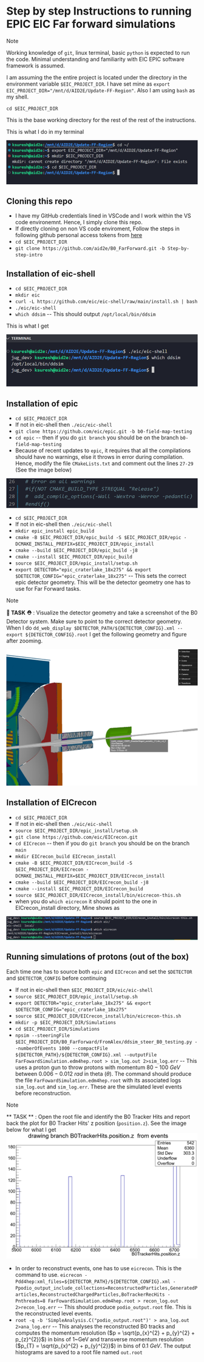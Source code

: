 
# Step by step Instructions to running EPIC EIC Far forward simulations

> [!NOTE]
> Working knowledge of `git`, linux terminal, basic `python` is expected to run the code.
> Minimal understanding and familiarity with EIC EPIC software framework is assumed.

I am assuming the the entire project is located under the directory in the environment variable `$EIC_PROJECT_DIR`. I have set mine as `export EIC_PROJECT_DIR="/mnt/d/AID2E/Update-FF-Region"`. Also I am using `bash` as my shell.

```
cd $EIC_PROJECT_DIR
```

This is the base working directory for the rest of the rest of the instructions. 

This is what I do in my terminal

![alt text](docs/assests/images/base-dir.png)

## Cloning this repo

* I have my GitHub credentials lined in VSCode and I work within the VS code environemnt. Hence, I simply clone this repo. 
* If directly cloning on non VS code enviroment, Follow the steps in following github personal access tokens from [here](https://docs.github.com/en/authentication/keeping-your-account-and-data-secure/managing-your-personal-access-tokens)
* `cd $EIC_PROJECT_DIR`
* `git clone https://github.com/aid2e/B0_FarForward.git -b Step-by-step-intro`

## Installation of eic-shell 

* `cd $EIC_PROJECT_DIR`
* `mkdir eic`
* `curl -L https://github.com/eic/eic-shell/raw/main/install.sh | bash`
* `./eic/eic-shell`
* `which ddsim` -- This should output `/opt/local/bin/ddsim`

This is what I get 

![alt text](docs/assests/images/eic-shell.png)

## Installation of epic

* `cd $EIC_PROJECT_DIR`
* If not in eic-shell then `./eic/eic-shell`
* `git clone https://github.com/eic/epic.git -b b0-field-map-testing`
* `cd epic` -- then if you do `git branch` you should be on the branch `b0-field-map-testing`
* Because of recent updates to `epic`, it requires that all the compilations should have no warnings, else it throws in error during compilation. Hence, modify the file `CMakeLists.txt` and comment out the lines `27-29` (See the image below) 

![alt text](docs/assests/images/cmake-epic.png)

* `cd $EIC_PROJECT_DIR`
* If not in eic-shell then `./eic/eic-shell`
* `mkdir epic_install epic_build`
* `cmake -B $EIC_PROJECT_DIR/epic_build -S $EIC_PROJECT_DIR/epic -DCMAKE_INSTALL_PREFIX=$EIC_PROJECT_DIR/epic_install`
* `cmake --build $EIC_PROJECT_DIR/epic_build -j8`
* `cmake --install $EIC_PROJECT_DIR/epic_build`
* `source $EIC_PROJECT_DIR/epic_install/setup.sh`
* `export DETECTOR="epic_craterlake_18x275" && export $DETECTOR_CONFIG="epic_craterlake_18x275"` -- This sets the correct epic detector geometry. This will be the detector geometry one has to use for Far Forward tasks.

> [!NOTE]
> **👷 TASK ⛑️** : Visualize the detector geometry and take a screenshot of the B0 Detector system. Make sure to point to the correct detector geometry. 
> When I do `dd_web_display $DETECTOR_PATH/${DETECTOR_CONFIG}.xml --export ${DETECTOR_CONFIG}.root` I get the following geometry and figure after zooming.

![alt text](docs/assests/images/B0-detector-system.png)

## Installation of EICrecon

* `cd $EIC_PROJECT_DIR`
* If not in eic-shell then `./eic/eic-shell`
* `source $EIC_PROJECT_DIR/epic_install/setup.sh`
* `git clone https://github.com/eic/EICrecon.git`
* `cd EICrecon` -- then if you do `git branch` you should be on the branch `main`
* `mkdir EICrecon_build EICrecon_install`
* `cmake -B $EIC_PROJECT_DIR/EICrecon_build -S $EIC_PROJECT_DIR/EICrecon -DCMAKE_INSTALL_PREFIX=$EIC_PROJECT_DIR/EICrecon_install`
* `cmake --build $EIC_PROJECT_DIR/EICrecon_build -j8`
* `cmake --install $EIC_PROJECT_DIR/EICrecon_build`
* `source $EIC_PROJECT_DIR/EICrecon_install/bin/eicrecon-this.sh`
* when you do `which eicrecon` it should point to the one in EICrecon_install directory, Mine shows as 

![alt text](docs/assests/images/eic-recon.png)


## Running simulations of protons (out of the box)

Each time one has to source both `epic` and `EICrecon` and set the `$DETECTOR` and `$DETECTOR_CONFIG` before continuing 

* If not in eic-shell then `$EIC_PROJECT_DIR/eic/eic-shell`
* `source $EIC_PROJECT_DIR/epic_install/setup.sh`
* `export DETECTOR="epic_craterlake_18x275" && export $DETECTOR_CONFIG="epic_craterlake_18x275"`
* `source $EIC_PROJECT_DIR/EICrecon_install/bin/eicrecon-this.sh`
* `mkdir -p $EIC_PROJECT_DIR/Simulations`
* `cd $EIC_PROJECT_DIR/Simulations`
* `npsim --steeringFile $EIC_PROJECT_DIR/B0_FarForward/FromAlex/ddsim_steer_B0_testing.py --numberOfEvents 1000 --compactFile ${DETECTOR_PATH}/${DETECTOR_CONFIG}.xml --outputFile FarFowardSimulation.edm4hep.root > sim_log.out 2>sim_log.err` -- This uses a proton gun to throw protons with momentum $80-100~GeV$ between $0.006 - 0.012~rad$ in theta ($\theta$). The command should produce the file `FarFowardSimulation.edm4hep.root` with its associated logs `sim_log.out` and `sim_log.err`. These are the simulated level events before reconstruction. 
> [!NOTE]
> ** TASK ** : Open the root file and identify the B0 Tracker Hits and report back the plot for B0 Tracker Hits' z position (`position.z`). See the image below for what I get
![alt text](docs/assests/images/B0TrackerHits.png)
* In order to reconstruct events, one has to use `eicrecon`. This is the command to use. `eicrecon -Pdd4hep:xml_files=${DETECTOR_PATH}/${DETECTOR_CONFIG}.xml -Ppodio_output_include_collections=ReconstructedParticles,GeneratedParticles,ReconstructedChargedParticles,BoTrackerRecHits -Pnthreads=8 FarFowardSimulation.edm4hep.root > recon_log.out 2>recon_log.err` -- This should produce `podio_output.root` file. This is the reconstructed level events.
* `root -q -b 'SimpleAnalysis.C("podio_output.root")' > ana_log.out 2>ana_log.err` -- This analyses the reconstructed B0 tracks and computes the momentum resolution ($p = \sqrt{p_{x}^{2} + p_{y}^{2} + p_{z}^{2}}$) in bins of 1~GeV and transverse momentum resolution ($p_{T} = \sqrt{p_{x}^{2} + p_{y}^{2}}$) in bins of $0.1~GeV$. The output histograms are saved to a root file named `out.root`


